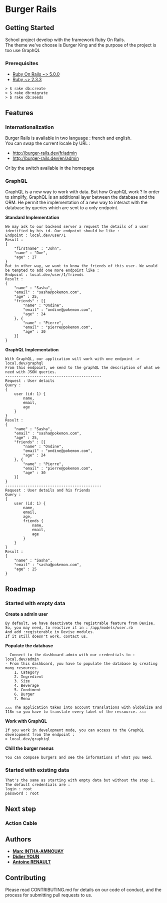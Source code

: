 # Burger Rails

## Getting Started
School project develop with the framework Ruby On Rails.<br>
The theme we've choose is Burger King and the purpose of the project is too use GraphQL

### Prerequisites
+ [Ruby On Rails ~> 5.0.0](http://guides.rubyonrails.org/5_0_release_notes.html)
+ [Ruby ~> 2.3.3](https://www.ruby-lang.org/fr/downloads/) 

```shell
> $ rake db:create
> $ rake db:migrate
> $ rake db:seeds
```
## Features
### Internationalization
Burger Rails is available in two language : french and english. <br>
You can swap the current locale by URL : 
+ http://burger-rails.dev/fr/admin
+ http://burger-rails.dev/en/admin

Or by the switch available in the homepage 

### GraphQL 
GraphQL is a new way to work with data. But how GraphQL work ?
In order to simplify, GraphQL is an additional layer between the database and the ORM.
He permit the implementation of a new way to interact with the database by queries which are sent to a only endpoint. <br>

**Standard Implementation**
```
We may ask to our backend server a request the details of a user identified by his id. Our endpoint should be like :
Endpoint : local.dev/user/1 
Result : 
{
    "firstname" : "John",
    "name" : "Doe",
    "age" : 27
}
But in other way, we want to know the friends of this user. We would be tempted to add one more endpoint like :
Endpoint : local.dev/user/1/friends 
Result : 
{
    "name" : "Sasha",
    "email" : "sasha@pokemon.com",
    "age" : 25,
    "friends" : [{
        "name" : "Ondine",
        "email" : "ondine@pokemon.com",
        "age" : 24
    }, { 
        "name" : "Pierre",
        "email" : "pierre@pokemon.com",
        "age" : 30
    }]
}
```
**GraphQL Implementation**
```
With GraphQL, our application will work with one endpoint -> local.dev/graphql 
From this endpoint, we send to the graphQL the description of what we need with JSON queries.
-------------------------------------------
Request : User details
Query : 
{
    user (id: 1) {
        name,
        email,
        age
    }
}
Result : 
{
    "name" : "Sasha",
    "email" : "sasha@pokemon.com",
    "age" : 25,
    "friends" : [{
        "name" : "Ondine",
        "email" : "ondine@pokemon.com",
        "age" : 24
    }, { 
        "name" : "Pierre",
        "email" : "pierre@pokemon.com",
        "age" : 30
    }]
}
-------------------------------------------
Request : User details and his friends
Query : 
{
    user (id: 1) {
        name,
        email,
        age,
        friends {
            name,
            email,
            age        
        }
    }
}
Result : 
{
    "name" : "Sasha",
    "email" : "sasha@pokemon.com",
    "age" : 25
}
```

## Roadmap 
### Started with empty data
**Create a admin user** 
```
By default, we have deactivate the registrable feature from Devise.
So, you may need, to reactive it in : /app/models/user.rb 
And add :registerable in Devise modules.
If it still doesn't work, contact us.
```
**Populate the database** 
```
- Connect to the dashboard admin with our credentials to : local.dev/admin
- From this dashboard, you have to populate the database by creating many resources.
    1. Category
    2. Ingredient
    3. Size
    4. Beverage
    5. Condiment
    6. Burger
    7. Menu
    
⚠⚠⚠ The application takes into account translations with Globalize and I18n so you have to translate every label of the ressource. ⚠⚠⚠
```
**Work with GraphQL** 
```
If you work in development mode, you can access to the GraphQL development from the endpoint :
> local.dev/graphiql
```
**Chill the burger menus** 
```
You can compose burgers and see the informations of what you need.
```
### Started with existing data
```
That's the same as starting with empty data but without the step 1.
The default credentials are :
login : root
password : root
```
## Next step
### Action Cable

## Authors
- [**Marc INTHA-AMNOUAY**](https://github.com/MarcInthaamnouay) 
- [**Didier YOUN**](https://github.com/DidYoun) 
- [**Antoine RENAULT**](https://github.com/Aktanee) 

## Contributing
Please read CONTRIBUTING.md for details on our code of conduct, and the process for submitting pull requests to us.